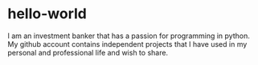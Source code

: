 # hello-world

I am an investment banker that has a passion for programming in python. My github account contains independent projects that I have used in my personal and professional life and wish to share.
